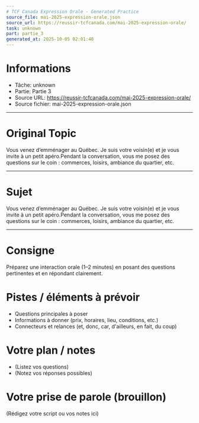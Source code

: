 ```yaml
---
# TCF Canada Expression Orale - Generated Practice
source_file: mai-2025-expression-orale.json
source_url: https://reussir-tcfcanada.com/mai-2025-expression-orale/
task: unknown
part: partie_3
generated_at: 2025-10-05 02:01:48
---
```


# Informations
- Tâche: unknown
- Partie: Partie 3
- Source URL: https://reussir-tcfcanada.com/mai-2025-expression-orale/
- Source fichier: mai-2025-expression-orale.json

---

# Original Topic
Vous venez d’emménager au Québec. Je suis votre voisin(e) et je vous invite à un petit apéro.Pendant la conversation, vous me posez des questions sur le coin : commerces, loisirs, ambiance du quartier, etc.

---

# Sujet
Vous venez d’emménager au Québec. Je suis votre voisin(e) et je vous invite à un petit apéro.Pendant la conversation, vous me posez des questions sur le coin : commerces, loisirs, ambiance du quartier, etc.

---
# Consigne
Préparez une interaction orale (1–2 minutes) en posant des questions pertinentes et en répondant clairement.

# Pistes / éléments à prévoir
- Questions principales à poser
- Informations à donner (prix, horaires, lieu, conditions, etc.)
- Connecteurs et relances (et, donc, car, d'ailleurs, en fait, du coup)

# Votre plan / notes
- (Listez vos questions)
- (Notez vos réponses possibles)

# Votre prise de parole (brouillon)
(Rédigez votre script ou vos notes ici)
